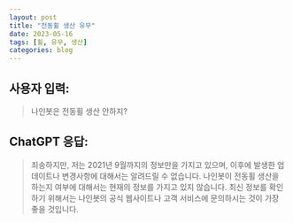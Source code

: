 ```yaml
---
layout: post
title: "전동휠 생산 유무"
date: 2023-05-16
tags: [휠, 유무, 생산]
categories: blog
---
```


## 사용자 입력:
> 나인봇은 전동휠 생산 안하지?

## ChatGPT 응답:
> 죄송하지만, 저는 2021년 9월까지의 정보만을 가지고 있으며, 이후에 발생한 업데이트나 변경사항에 대해서는 알려드릴 수 없습니다. 나인봇이 전동휠 생산을 하는지 여부에 대해서는 현재의 정보를 가지고 있지 않습니다. 최신 정보를 확인하기 위해서는 나인봇의 공식 웹사이트나 고객 서비스에 문의하시는 것이 가장 좋을 것입니다.

